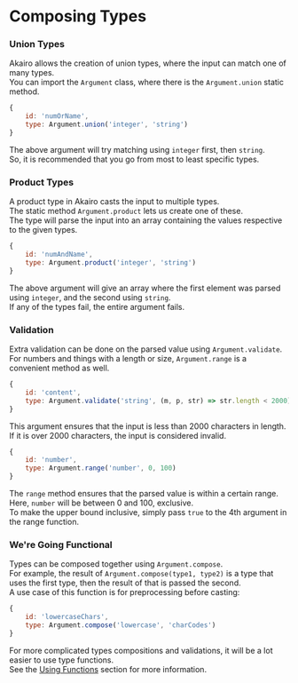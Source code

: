 # Composing Types

### Union Types

Akairo allows the creation of union types, where the input can match one of many types.  
You can import the `Argument` class, where there is the `Argument.union` static method.

```js
{
    id: 'numOrName',
    type: Argument.union('integer', 'string')
}
```

The above argument will try matching using `integer` first, then `string`.  
So, it is recommended that you go from most to least specific types.

### Product Types

A product type in Akairo casts the input to multiple types.  
The static method `Argument.product` lets us create one of these.  
The type will parse the input into an array containing the values respective to the given types.

```js
{
    id: 'numAndName',
    type: Argument.product('integer', 'string')
}
```

The above argument will give an array where the first element was parsed using `integer`, and the second using `string`.  
If any of the types fail, the entire argument fails.

### Validation

Extra validation can be done on the parsed value using `Argument.validate`.  
For numbers and things with a length or size, `Argument.range` is a convenient method as well.

```js
{
    id: 'content',
    type: Argument.validate('string', (m, p, str) => str.length < 2000)
}
```

This argument ensures that the input is less than 2000 characters in length.  
If it is over 2000 characters, the input is considered invalid.

```js
{
    id: 'number',
    type: Argument.range('number', 0, 100)
}
```

The `range` method ensures that the parsed value is within a certain range.  
Here, `number` will be between 0 and 100, exclusive.  
To make the upper bound inclusive, simply pass `true` to the 4th argument in the range function.

### We're Going Functional

Types can be composed together using `Argument.compose`.  
For example, the result of `Argument.compose(type1, type2)` is a type that uses the first type, then the result of that is passed the second.  
A use case of this function is for preprocessing before casting:

```js
{
    id: 'lowercaseChars',
    type: Argument.compose('lowercase', 'charCodes')
}
```

For more complicated types compositions and validations, it will be a lot easier to use type functions.  
See the [Using Functions](./functions.md) section for more information.
